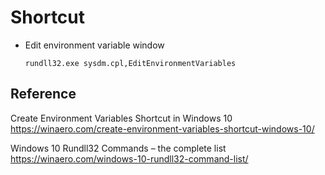 # Shortcut

* Edit environment variable window

    ```
    rundll32.exe sysdm.cpl,EditEnvironmentVariables
    ```

## Reference

Create Environment Variables Shortcut in Windows 10<br/>
<https://winaero.com/create-environment-variables-shortcut-windows-10/>

Windows 10 Rundll32 Commands – the complete list<br/>
<https://winaero.com/windows-10-rundll32-command-list/>